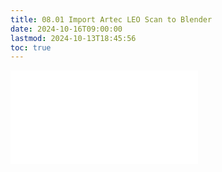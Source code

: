 ```yaml
---
title: 08.01 Import Artec LEO Scan to Blender
date: 2024-10-16T09:00:00
lastmod: 2024-10-13T18:45:56
toc: true
---
```


![Link to included file content](../../../../3d-modeling/blender/import-artec-leo-scan-to-blender.md)
